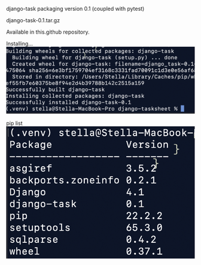 django-task packaging version 0.1 (coupled with pytest)
  
  django-task-0.1.tar.gz
  
Available in this.github repository.

Installing...
![django-task-install](https://github.com/Space48121111/django-tasksheet/blob/master/Screen%20Shot%202022-08-28%20at%2020.26.51.png)

pip list
![django-task-pkg](https://github.com/Space48121111/django-tasksheet/blob/master/Screen%20Shot%202022-08-28%20at%2020.15.58.png)
